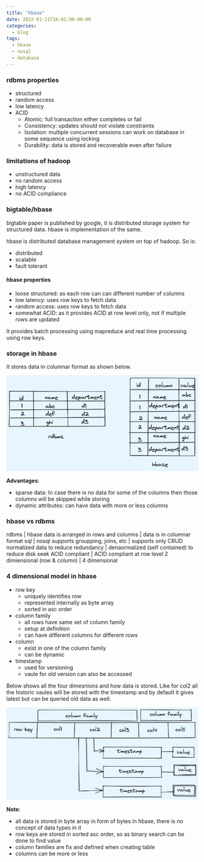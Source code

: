 ```yaml
---
title: "hbase"
date: 2022-01-21T16:01:00-00:00
categories:
  - blog
tags:
  - hbase
  - nosql
  - database
---
```



### rdbms properties

* structured
* random access
* low latency
* ACID
  * Atomic: full transaction either completes or fail
  * Consistency: updates should not violate constraints
  * Isolation: multiple concurrent sessions can work on database in some sequence using locking
  * Durability: data is stored and recoverable even after failure


### limitations of hadoop

* unstructured data
* no random access
* high latency
* no ACID compliance


### bigtable/hbase

bigtable paper is published by google, it is distributed storage system for structured data. hbase is implementation of the same.

hbase is distributed database management system on top of hadoop. So is:
  * distributed
  * scalable
  * fault tolerant


#### hbase properties

* loose structured: as each row can can different number of columns
* low latency: uses row keys to fetch data
* random access: uses row keys to fetch data
* somewhat ACID: as it provides ACID at row level only, not if multiple rows are updated

It provides batch processing using mapreduce and real time processing using row keys.


### storage in hbase

It stores data in columnar format as shown below.

![hbase](/assets/images/hbase/hbase.png)

**Advantages**:

  * sparse data: In case there is no data for some of the columns then those columns will be skipped while storing
  * dynamic attributes: can have data with more or less columns


### hbase vs rdbms

rdbms                                 | hbase
data is arranged in rows and columns  | data is in columnar format
sql                                   | nosql
supports groupping, joins, etc        | supports only CRUD
normalized data to reduce redundancy  | denaormalized (self contained) to reduce disk seek
ACID compliant                        | ACID compliant at row level
2 dimiensional (row & column)         | 4 dimensional


### 4 dimensional model in hbase

* row key
  * uniquely identifies row
  * represented internally as byte array
  * sorted in asc order
* column family
  * all rows have same set of column family
  * setup at definition
  * can have different columns for different rows
* column
  * exist in one of the column family
  * can be dynamic
* timestamp
  * used for versioning
  * vaule for old version can also be accessed

Below shows all the four dimesnions and how data is stored. Like for col2 all the historic vaules will be stored with the timestamp and by default it gives latest but can be queried old data as well.

![hbase storage](/assets/images/hbase/hbase-storage.png)


**Note**: 

* all data is stored in byte array in form of bytes in hbase, there is no concept of data types in it
* row keys are stored in sorted asc order, so as binary search can be done to find value
* column families are fix and defined when creating table
* columns can be more or less
